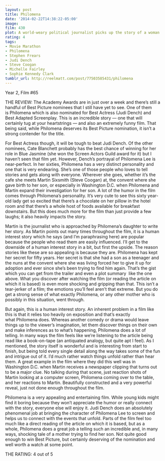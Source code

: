 ```yaml
---
layout: post
title: Philomena
date: '2014-02-22T14:38:22-05:00'
image: 
film: 430
plot: A world-weary political journalist picks up the story of a woman’s search for her son, who was taken away from her decades ago after she became pregnant and was forced to live in a convent.
rating: 4
tags:
- Movie Marathon
- Philomena
- Stephen Frears
- Judi Dench
- Steve Coogan
- Michelle Fairley
- Sophie Kennedy Clark
tumblr_url: http://reelmatt.com/post/77503585431/philomena
---
```


Year 2, Film #65

THE REVIEW: The Academy Awards are in just over a week and there’s still a handful of Best Picture nominees that I still have yet to see. One of them is Philomena which is also nominated for Best Actress (Judi Dench) and Best Adapted Screenplay. This is an incredible story — one that will certainly tug at your heartstrings — and also an extremely funny film. That being said, while Philomena deserves its Best Picture nomination, it isn’t a strong contender for the title.

For Best Actress though, it will be tough to beat Judi Dench. Of the other nominees, Cate Blanchett probably has the best chance of winning for her role in Blue Jasmine (she won the Screen Actors Guild award for it) but I haven’t seen that film yet. However, Dench’s portrayal of Philomena Lee is near-perfect. In her sixties, Philomena has a very distinct personality and one that is very endearing. She’s one of those people who loves to tell stories and gets along with everyone. Wherever she goes, whether it’s the cafe she meets Martin Sixsmith (Steve Coogan) at, the convent where she gave birth to her son, or especially in Washington D.C. when Philomena and Martin expand their investigation for her son. A lot of the humor in the film comes through Philomena’s personality. It’s very cute to see this sixty year-old lady get so excited that there’s a chocolate on her pillow in the hotel room and that there’s a whole host of foods available for breakfast downstairs. But this does much more for the film than just provide a few laughs; it also heavily impacts the story.

Martin is the journalist who is approached by Philomena’s daughter to write her story. As Martin points out many times throughout the film, it is a human interest story which he says (and I’m paraphrasing here) are popular because the people who read them are easily influenced. I’ll get to the downside of a human interest story in a bit, but first the upside. The reason stories like these are so appealing is because they are. Philomena has kept her secret for fifty years. Her secret is that she had a son as a teenager and the nuns at the convent where she was living forced her to give it up for adoption and ever since she’s been trying to find him again. That’s the gist which you can get from the trailer and even a plot summary  like the one above. What you discover after watching the film (or reading the article on which it is based) is even more shocking and gripping than that. This isn’t a tear-jerker of a film; the emotions you’ll feel aren’t that extreme. But you do get a strong sense of what exactly Philomena, or any other mother who is possibly in this situation, went through. 

But again, this is a human interest story. An inherent problem in a film like this is that it relies too heavily on exposition and that’s exactly what Philomena does. Whereas another comedy or drama would leave things up to the viewer’s imagination, let them discover things on their own and make inferences as to what’s happening, Philomena does a lot of telling. In many ways the film feels like we’re listening to the article being read like a book-on-tape (an antiquated analogy, but quite apt I feel). As I mentioned, the story itself is wonderful and is interesting from start to finish, but being told every single detail along the way takes some of the fun and intrigue out of it. I’d much rather watch things unfold rather than hear them. A great example in the film where they did this well was in Washington D.C. when Martin receives a newspaper clipping that turns out to be a major clue. No talking during that scene, just reaction shots of Martin looking at a computer screen, Philomena coming over to the table, and her reactions to Martin. Beautifully constructed and a very powerful reveal, just not done enough throughout the film.

Philomena is a very appealing and entertaining film. While young kids might find it boring because they won’t appreciate the humor or really connect with the story, everyone else will enjoy it. Judi Dench does an absolutely phenomenal job at bringing the character of Philomena Lee to screen and helps us to connect with the events that unfold. Parts of the film feel too much like a direct reading of the article on which it is based, but as a whole, Philomena does a great job a telling such an incredible and, in many ways, shocking tale of a mother trying to find her son. Not quite good enough to win Best Picture, but certainly deserving of the nomination and well worth a watch at some point.

THE RATING: 4 out of 5
